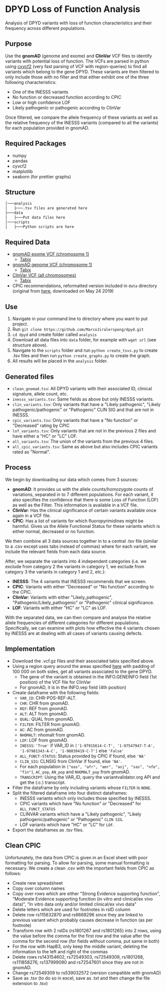 # DPYD Loss of Function Analysis
Analysis of DPYD variants with loss of function characteristics and their frequency across different populations.

## Purpose
Use the **gnomAD** (genome and exome) and **ClinVar** VCF files to identify variants with potential loss of function. The VCFs are parsed in python using [cyvcf2](https://github.com/brentp/cyvcf2) (very fast parsing of VCF with region-queries) to find all variants which belong to the gene DPYD. These variants are then filtered to only include those with no filter and that either exhibit one of the three following characteristics:
 - One of the INESSS variants
 - No function or decreased function according to CPIC
 - Low or high confidence LOF
 - Likely pathogenic or pathogenic according to ClinVar

Once filtered, we compare the allele frequency of these variants as well as the relative frequency of the INESSS variants (compared to all the variants) for each population provided in gnomAD.

## Required Packages

 - numpy
 - pandas
 - cyvcf2
 - matplotlib
 - seaborn (for prettier graphs)

## Structure
```bash
│───analysis
│   ├───.tsv files are generated here
├───data
│   ├───Put data files here
│───scripts
│   ├───Python scripts are here
```


## Required Data

 - [gnomAD exome VCF (chromosome 1)](https://storage.googleapis.com/gnomad-public/release/2.1.1/vcf/exomes/gnomad.exomes.r2.1.1.sites.1.vcf.bgz)
	 - [Tabix](https://storage.googleapis.com/gnomad-public/release/2.1.1/vcf/exomes/gnomad.exomes.r2.1.1.sites.1.vcf.bgz.tbi)
 - [gnomAD genome VCF (chromosome 1)](https://storage.googleapis.com/gnomad-public/release/2.1.1/vcf/genomes/gnomad.genomes.r2.1.1.sites.1.vcf.bgz)
	 - [Tabix](https://storage.googleapis.com/gnomad-public/release/2.1.1/vcf/genomes/gnomad.genomes.r2.1.1.sites.1.vcf.bgz.tbi)
 - [ClinVar VCF (all chromosomes)](ftp://ftp.ncbi.nlm.nih.gov/pub/clinvar/vcf_GRCh37/clinvar_20190513.vcf.gz)
	 - [Tabix](ftp://ftp.ncbi.nlm.nih.gov/pub/clinvar/vcf_GRCh37/clinvar_20190513.vcf.gz.tbi)
 - CPIC recommendations, reformatted version included in `data` directory (original from [here](https://api.pharmgkb.org/v1/download/file/attachment/DPYD_Allele_Functionality_Table.xlsx), downloaded on May 24 2019)

## Use

 1. Navigate in your command line to directory where you want to put project.
 2. Run `git clone https://github.com/MarcoJiralerspong/dpyd.git`
 3. `cd dpyd` and create folder called `analysis`
 4. Download all data files into `data` folder, for example with `wget url` (see structure above).
 5. Navigate to the `scripts` folder and run `python create_tsvs.py` to create .tsv files and then run `python create_graphs.py` to create the graph.
 6. All results will be placed in the `analysis` folder.

## Generated files
 - `clean_gnomad.tsv`: All DPYD variants with their associated ID, clinical signature, allele count, etc.
 - `inesss_variants.tsv`: Same fields as above but only INESSS variants.
 - `clin_variants.tsv`: Only variants that have a "Likely pathogenic", "Likely pathogenic/pathogenic" or "Pathogenic" CLIN SIG and that are not in INESSS.
- `cpic_variants.tsv`: Only variants that have a "No function" or "Decreased" rating by CPIC
 - `lof_variants.tsv`: Only variants that are not in the previous 2 files and have either a "HC" or "LC" LOF.
 - `all_variants.tsv`: The union of the variants from the previous 4 files.
 - `all_cpic_variants.tsv`: Same as above but also includes CPIC variants rated as "Normal".

## Process

We begin by downloading our data which comes from 3 sources:
- **gnomAD**: It provides us with the allele counts/homozygote counts of variations, separated in to 7 different populations. For each variant, it also specifies the confidence that there is some Loss of Function (LOF) as well as the Filter. This information is available in a VCF file.
- **ClinVar**: Has the clinical significance of certain variants available once again in a VCF file.
- **CPIC**: Has a list of variants for which fluoropyrimidines might be harmful. Gives us the Allele Functional Status for these variants which is either normal, decreased or no function.

We then combine all 3 data sources together in to a central .tsv file (similar to a .csv except uses tabs instead of commas) where for each variant, we include the relevant fields from each data source.

After, we separate the variants into 4 independent categories (i.e. we exclude from category 2 the variants in category 1, we exclude from category 3 the variants in category 1 and 2, etc.):
- **INESSS**: The 4 variants that INESSS recommends that we screen.
- **CPIC**: Variants with either "Decreased" or "No function" according to the CPIC.
- **ClinVar**: Variants with either "Likely_pathogenic", "Pathogenic/Likely_pathogenic" or "Pathogenic" clinical significance.
- **LOF**: Variants with either "HC" or "LC" as LOF.

With the separated data, we can then compare and analyse the relative allele frequencies of different categories for different populations. Specifically, we can examine with plots how effective the 4 variants chosen by INESSS are at dealing with all cases of variants causing defects.


## Implementation
 - Download the .vcf.gz files and their associated tabix specified above.
 - Using a region query around the areas specified [here](https://gnomad.broadinstitute.org/gene/ENSG00000188641) with padding of 100 000 on both sides, get all variants associated to the gene DPYD.
   - The gene of the variant is obtained in the INFO.GENEINFO field (1st position) of the VCF file for ClinVar
   - For gnomAD, it is in the INFO.vep field (4th position)
 - Create dataframe with the following fields:
    - `VAR_ID`: CHR-POS-REF-ALT.
    - `CHR`: CHR from gnomAD.
    - `REF`: REF from gnomAD.
    - `ALT`: ALT from gnomAD.
    - `QUAL`: QUAL from gnomAD.
    - `FILTER`: FILTER from gnomAD.
    - `AC`: AC from gnomAD.
    - `NHOMALT`: nhomalt from gnomAD.
    - `LOF`: LOF from gnomAD.
    - `INESSS`: `'True'` if VAR_ID in `['1-97915614-C-T', '1-97547947-T-A', '1-97981343-A-C', '1-98039419-C-T']` else `'False'`
    - `ALL_FUNCT-STATUS`: Status provided by CPIC if found, else `'NA'`
    - `CLIN_SIG`: CLNSIG from ClinVar if found, else `'NA'`.
    - For each population in `["eas", "afr", "amr", "asj", "sas", "nfe", "fin"]`, `AC_pop`, `AN_pop` and `NHOMALT_pop` from gnomAD.
    - `TRANSCRIPT`: Using the VAR_ID, query the variantvalidator.org API and get the (:c.) transcript.
 - Filter the dataframe by only including variants whose `FILTER` is `NONE`.
 - Split the filtered dataframe into four distinct dataframes:
    - INESSS variants which only includes those specified by INESSS.
    - CPIC variants which have "No function" or "Decreased" for `ALL_FUNCT_STATUS`
    - CLINVAR variants which have a "Likely pathogenic", "Likely pathogenic/pathogenic" or "Pathogenic" `CLIN SIG`.
    - LOF variants which have "HC" or "LC" for `LOF`.
 - Export the dataframes as .tsv files.


## Clean CPIC

Unfortunately, the data from CPIC is given in an Excel sheet with poor formatting for parsing. To allow for parsing, some manual formatting is necessary. We create a clean .csv with the important fields from CPIC as follows:
- Create new spreadsheet
- Copy over column names
- Copy over rows which are either "Strong Evidence supporting function", "Moderate Evidence supporting function (in vitro and clinical/ex vivo data)", "In vitro data only and/or limited clinical/ex vivo data"
- Delete letters which are used for footnotes in rsID column
- Delete row rs115632870 and rs6668296 since they are linked to previous variant which probably causes decrease in function (as per footnote)
- Transform row with 2 rsIDs (rs1801267 and rs1801265) into 2 rows, using the value before the comma for the first row and the value after the comma for the second row (for fields without comma, put same in both)
- For the row with HapB3, only keep the middle variant, deleting the information to the left and right of the commas
- Delete rows rs143154602, rs72549303, rs72549309, rs1801268, rs111858276, rs137999090 and rs72547601 since they are not in gnomAD.
- Change rs72549309 to rs539032572 (version compatible with gnomAD)
- Save as .tsv (to do so in excel, save as .txt and then change the file extension to .tsv)

